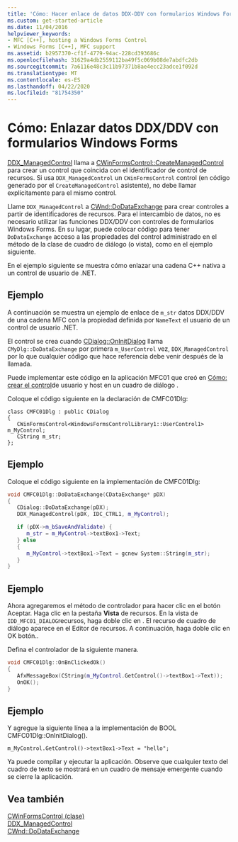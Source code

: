 ```yaml
---
title: 'Cómo: Hacer enlace de datos DDX-DDV con formularios Windows Forms'
ms.custom: get-started-article
ms.date: 11/04/2016
helpviewer_keywords:
- MFC [C++], hosting a Windows Forms Control
- Windows Forms [C++], MFC support
ms.assetid: b2957370-cf1f-4779-94ac-228cd393686c
ms.openlocfilehash: 31629a4db2559112ba49f5c069b08de7abdfc2db
ms.sourcegitcommit: 7a6116e48c3c11b97371b8ae4ecc23adce1f092d
ms.translationtype: MT
ms.contentlocale: es-ES
ms.lasthandoff: 04/22/2020
ms.locfileid: "81754350"
---
```

# <a name="how-to-do-ddxddv-data-binding-with-windows-forms"></a>Cómo: Enlazar datos DDX/DDV con formularios Windows Forms

[DDX_ManagedControl](../mfc/reference/standard-dialog-data-exchange-routines.md#ddx_managedcontrol) llama a [CWinFormsControl::CreateManagedControl](../mfc/reference/cwinformscontrol-class.md#createmanagedcontrol) para crear un control que coincida con el identificador de control de recursos. Si usa `DDX_ManagedControl` un `CWinFormsControl` control (en código generado por el `CreateManagedControl` asistente), no debe llamar explícitamente para el mismo control.

Llame `DDX_ManagedControl` a [CWnd::DoDataExchange](../mfc/reference/cwnd-class.md#dodataexchange) para crear controles a partir de identificadores de recursos. Para el intercambio de datos, no es necesario utilizar las funciones DDX/DDV con controles de formularios Windows Forms. En su lugar, puede colocar código para tener `DoDataExchange` acceso a las propiedades del control administrado en el método de la clase de cuadro de diálogo (o vista), como en el ejemplo siguiente.

En el ejemplo siguiente se muestra cómo enlazar una cadena C++ nativa a un control de usuario de .NET.

## <a name="example"></a>Ejemplo

A continuación se muestra un ejemplo de enlace de `m_str` datos DDX/DDV de una cadena MFC con la propiedad definida por `NameText` el usuario de un control de usuario .NET.

El control se crea cuando [CDialog::OnInitDialog](../mfc/reference/cdialog-class.md#oninitdialog) llama `CMyDlg::DoDataExchange` por primera `m_UserControl` vez, `DDX_ManagedControl` por lo que cualquier código que hace referencia debe venir después de la llamada.

Puede implementar este código en la aplicación MFC01 que creó en [Cómo: crear el control](../dotnet/how-to-create-the-user-control-and-host-in-a-dialog-box.md)de usuario y host en un cuadro de diálogo .

Coloque el código siguiente en la declaración de CMFC01Dlg:

```
class CMFC01Dlg : public CDialog
{
   CWinFormsControl<WindowsFormsControlLibrary1::UserControl1> m_MyControl;
   CString m_str;
};
```

## <a name="example"></a>Ejemplo

Coloque el código siguiente en la implementación de CMFC01Dlg:

```cpp
void CMFC01Dlg::DoDataExchange(CDataExchange* pDX)
{
   CDialog::DoDataExchange(pDX);
   DDX_ManagedControl(pDX, IDC_CTRL1, m_MyControl);

   if (pDX->m_bSaveAndValidate) {
      m_str = m_MyControl->textBox1->Text;
   } else
   {
      m_MyControl->textBox1->Text = gcnew System::String(m_str);
   }
}
```

## <a name="example"></a>Ejemplo

Ahora agregaremos el método de controlador para hacer clic en el botón Aceptar. Haga clic en la pestaña **Vista** de recursos. En la vista de `IDD_MFC01_DIALOG`recursos, haga doble clic en . El recurso de cuadro de diálogo aparece en el Editor de recursos. A continuación, haga doble clic en OK botón..

Defina el controlador de la siguiente manera.

```cpp
void CMFC01Dlg::OnBnClickedOk()
{
   AfxMessageBox(CString(m_MyControl.GetControl()->textBox1->Text));
   OnOK();
}
```

## <a name="example"></a>Ejemplo

Y agregue la siguiente línea a la implementación de BOOL CMFC01Dlg::OnInitDialog().

```
m_MyControl.GetControl()->textBox1->Text = "hello";
```

Ya puede compilar y ejecutar la aplicación. Observe que cualquier texto del cuadro de texto se mostrará en un cuadro de mensaje emergente cuando se cierre la aplicación.

## <a name="see-also"></a>Vea también

[CWinFormsControl (clase)](../mfc/reference/cwinformscontrol-class.md)<br/>
[DDX_ManagedControl](../mfc/reference/standard-dialog-data-exchange-routines.md#ddx_managedcontrol)<br/>
[CWnd::DoDataExchange](../mfc/reference/cwnd-class.md#dodataexchange)
